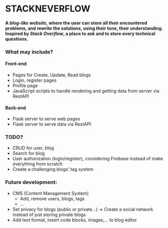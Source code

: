 # STACKNEVERFLOW

#### A *blog-like website*, where the user can store all their encountered problems, and rewrite the solutions, using their tone, their understanding. Inspired by *Stack Overflow*, a place to ask and to store every technical questions.

### What may include?
#### Front-end
- Pages for Create, Update, Read blogs
- Login, register pages
- Profile page
- JavaScript scripts to handle rendering and getting data from server via RestAPI
#### Back-end
- Flask server to serve web pages
- Flask server to serve data via RestAPI

### TODO?
- CRUD for user, blog
- Search for blog
- User authorization (login/register), considering Firebase instead of make everything from scratch
- Create a challenging blogs' tag system


### Future development: 
- CMS (Content Management System)
    + Add, remove users, blogs, tags
    + ...
- Set privacy for blogs (public or private...) -> Create a social network instead of just storing private blogs
- Add text format, insert code blocks, images,... to blog editor
